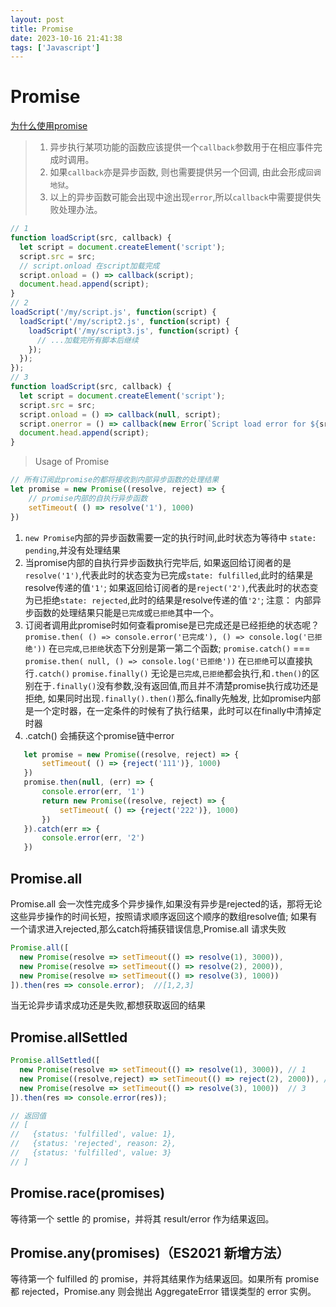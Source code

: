 ```yaml
---
layout: post
title: Promise
date: 2023-10-16 21:41:38
tags: ['Javascript']
---
```


# Promise

[为什么使用promise](https://zh.javascript.info/callbacks)
> 1. 异步执行某项功能的函数应该提供一个`callback`参数用于在相应事件完成时调用。
> 2. 如果`callback`亦是异步函数, 则也需要提供另一个回调, 由此会形成`回调地狱`。
> 3. 以上的异步函数可能会出现中途出现`error`,所以`callback`中需要提供失败处理办法。

```js
// 1
function loadScript(src, callback) {
  let script = document.createElement('script');
  script.src = src;
  // script.onload 在script加载完成
  script.onload = () => callback(script);
  document.head.append(script);
}
// 2
loadScript('/my/script.js', function(script) {
  loadScript('/my/script2.js', function(script) {
    loadScript('/my/script3.js', function(script) {
      // ...加载完所有脚本后继续
    });
  });
});
// 3 
function loadScript(src, callback) {
  let script = document.createElement('script');
  script.src = src;
  script.onload = () => callback(null, script);
  script.onerror = () => callback(new Error(`Script load error for ${src}`));
  document.head.append(script);
}
```

> Usage of Promise
```js
// 所有订阅此promise的都将接收到内部异步函数的处理结果
let promise = new Promise((resolve, reject) => {
	// promise内部的自执行异步函数
	setTimeout( () => resolve('1'), 1000)
})
```
1. `new Promise`内部的异步函数需要一定的执行时间,此时状态为等待中 `state: pending`,并没有处理结果
2. 当promise内部的自执行异步函数执行完毕后,
  如果返回给订阅者的是`resolve('1')`,代表此时的状态变为已完成`state: fulfilled`,此时的结果是resolve传递的值`'1'`;
  如果返回给订阅者的是`reject('2')`,代表此时的状态变为已拒绝`state: rejected`,此时的结果是resolve传递的值`'2'`;
  注意： 内部异步函数的处理结果只能是`已完成`或`已拒绝`其中一个。
3. 订阅者调用此promise时如何查看promise是已完成还是已经拒绝的状态呢？
 `promise.then( () => console.error('已完成'), () => console.log('已拒绝'))` 在`已完成`,`已拒绝`状态下分别是第一第二个函数;
 `promise.catch()` === `promise.then( null, () => console.log('已拒绝'))` 在`已拒绝`可以直接执行`.catch()`
 `promise.finally()` 无论是`已完成`,`已拒绝`都会执行,和`.then()`的区别在于`.finally()`没有参数,没有返回值,而且并不清楚promise执行成功还是拒绝,
 如果同时出现`.finally().then()`那么.finally先触发, 比如promise内部是一个定时器，在一定条件的时候有了执行结果，此时可以在finally中清掉定时器
4. .catch() 会捕获这个promise链中error
 ```js
 	let promise = new Promise((resolve, reject) => {
		setTimeout( () => {reject('111')}, 1000)
	})
	promise.then(null, (err) => {
		console.error(err, '1')
		return new Promise((resolve, reject) => {
			setTimeout( () => {reject('222')}, 1000)
		})
	}).catch(err => {
	 	console.error(err, '2')
	})
```

## Promise.all
Promise.all 会一次性完成多个异步操作,如果没有异步是rejected的话，那将无论这些异步操作的时间长短，按照请求顺序返回这个顺序的数组resolve值;
如果有一个请求进入rejected,那么catch将捕获错误信息,Promise.all 请求失败
```js
Promise.all([
  new Promise(resolve => setTimeout(() => resolve(1), 3000)),
  new Promise(resolve => setTimeout(() => resolve(2), 2000)),
  new Promise(resolve => setTimeout(() => resolve(3), 1000)) 
]).then(res => console.error);  //[1,2,3]
```

当无论异步请求成功还是失败,都想获取返回的结果
## Promise.allSettled
```js
Promise.allSettled([
  new Promise(resolve => setTimeout(() => resolve(1), 3000)), // 1
  new Promise((resolve,reject) => setTimeout(() => reject(2), 2000)), // 2
  new Promise(resolve => setTimeout(() => resolve(3), 1000))  // 3
]).then(res => console.error(res)); 

// 返回值
// [
//   {status: 'fulfilled', value: 1},
//   {status: 'rejected', reason: 2},
//   {status: 'fulfilled', value: 3}
// ]
```

## Promise.race(promises) 
 等待第一个 settle 的 promise，并将其 result/error 作为结果返回。
## Promise.any(promises)（ES2021 新增方法）
 等待第一个 fulfilled 的 promise，并将其结果作为结果返回。如果所有 promise 都 rejected，Promise.any 则会抛出 AggregateError 错误类型的 error 实例。
